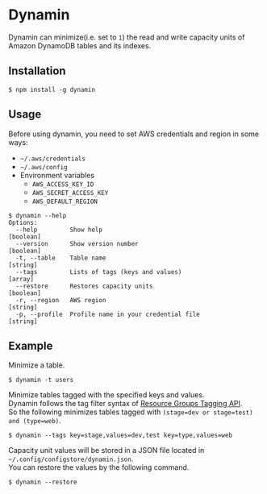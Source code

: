 # Dynamin

Dynamin can minimize(i.e. set to `1`) the read and write capacity units of Amazon DynamoDB tables and its indexes.

## Installation
```
$ npm install -g dynamin
```

## Usage
Before using dynamin, you need to set AWS credentials and region in some ways:

- `~/.aws/credentials`
- `~/.aws/config`
- Environment variables
  - `AWS_ACCESS_KEY_ID`
  - `AWS_SECRET_ACCESS_KEY`
  - `AWS_DEFAULT_REGION`


```
$ dynamin --help
Options:
  --help         Show help                                             [boolean]
  --version      Show version number                                   [boolean]
  -t, --table    Table name                                             [string]
  --tags         Lists of tags (keys and values)                         [array]
  --restore      Restores capacity units                               [boolean]
  -r, --region   AWS region                                             [string]
  -p, --profile  Profile name in your credential file                   [string]
```

## Example
Minimize a table.

```
$ dynamin -t users
```

Minimize tables tagged with the specified keys and values.  
Dynamin follows the tag filter syntax of [Resource Groups Tagging API](http://docs.aws.amazon.com/resourcegroupstagging/latest/APIReference/API_GetResources.html#resourcegrouptagging-GetResources-request-TagFilters).  
So the following minimizes tables tagged with `(stage=dev or stage=test) and (type=web)`.

```
$ dynamin --tags key=stage,values=dev,test key=type,values=web
```

Capacity unit values will be stored in a JSON file located in `~/.config/configstore/dynamin.json`.  
You can restore the values by the following command.

```
$ dynamin --restore
```
